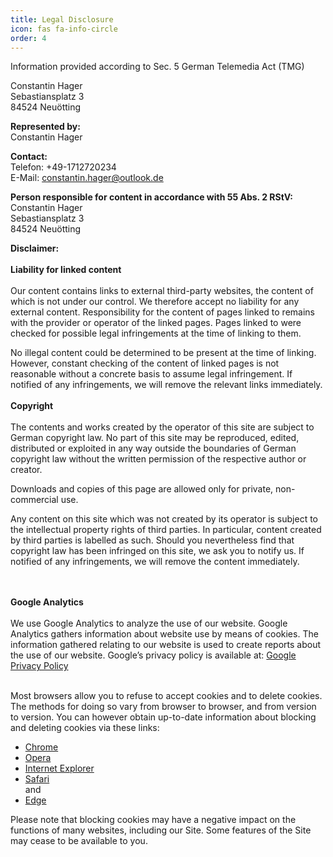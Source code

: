 ```yaml
---
title: Legal Disclosure
icon: fas fa-info-circle
order: 4
---
```


<div class='impressum'><p>Information provided according to Sec. 5 German Telemedia Act (TMG)</p><p>Constantin Hager <br>
Sebastiansplatz 3<br>
84524 Neuötting <br>
</p><p> <strong>Represented by: </strong><br>
Constantin Hager<br>
</p><p><strong>Contact:</strong> <br>
Telefon: +49-1712720234<br>
E-Mail: <a href='mailto:constantin.hager@outlook.de'>constantin.hager@outlook.de</a></p><p><strong>Person responsible for content in accordance with 55 Abs. 2 RStV:</strong><br>
Constantin Hager <br>
Sebastiansplatz 3<br>
84524 Neuötting <br></p> <p><strong>Disclaimer: </strong><br><br>
<strong>Liability for linked content</strong><br><br>
Our content contains links to external third-party websites, the content of which is not under our control. We therefore accept no liability for any external content. Responsibility for the content of pages linked to remains with the provider or operator of the linked pages. Pages linked to were checked for possible legal infringements at the time of linking to them.

No illegal content could be determined to be present at the time of linking. However, constant checking of the content of linked pages is not reasonable without a concrete basis to assume legal infringement. If notified of any infringements, we will remove the relevant links immediately.<br><br>
<strong>Copyright</strong><br><br>
The contents and works created by the operator of this site are subject to German copyright law. No part of this site may be reproduced, edited, distributed or exploited in any way outside the boundaries of German copyright law without the written permission of the respective author or creator.

Downloads and copies of this page are allowed only for private, non-commercial use.

Any content on this site which was not created by its operator is subject to the intellectual property rights of third parties. In particular, content created by third parties is labelled as such. Should you nevertheless find that copyright law has been infringed on this site, we ask you to notify us. If notified of any infringements, we will remove the content immediately.

<br><br><strong>Google Analytics</strong><br><br>
We use Google Analytics to analyze the use of our website. Google Analytics gathers information about website use by means of cookies. The information gathered relating to our website is used to create reports about the use of our website. Google’s privacy policy is available at: <a href='https://www.google.com/policies/privacy/'>Google Privacy Policy</a><br><br>

Most browsers allow you to refuse to accept cookies and to delete cookies. The methods for doing so vary from browser to browser, and from version to version. You can however obtain up-to-date information about blocking and deleting cookies via these links:
<br>
<ul>
<li><a href='https://support.google.com/chrome/answer/95647?hl=en'> Chrome</a></li>
<li><a href='http://www.opera.com/help/tutorials/security/cookies/'>Opera</a></li>
<li><a href='https://support.microsoft.com/en-gb/help/17442/windows-internet-explorer-delete-manage-cookies'>Internet Explorer </a></li>
<li><a href='https://support.apple.com/kb/PH21411'>Safari</a></li> and
<li><a href='https://privacy.microsoft.com/en-us/windows-10-microsoft-edge-and-privacy'>Edge</a></li>
</ul>

Please note that blocking cookies may have a negative impact on the functions of many websites, including our Site. Some features of the Site may cease to be available to you.
 </div>
